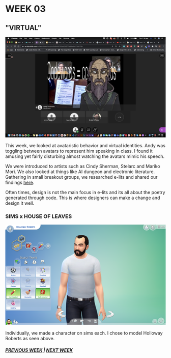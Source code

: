# WEEK 03

## "VIRTUAL"

<img src="avatar.png">

This week, we looked at avataristic behavior and virtual identities. Andy was toggling between avatars to represent him speaking in class. I found it amusing yet fairly disturbing almost watching the avatars mimic his speech. 

We were introduced to artists such as Cindy Sherman, Stelarc and Mariko Mori. We also looked at things like AI dungeon and electronic literature. Gathering in small breakout groups, we researched e-lits and shared our findings [here](https://docs.google.com/presentation/d/1QXcxFkKdzMiwNWBSdXT0LG9YNFjlzViwScTtsLMXROo/edit#slide=id.g8e5317bdfc_0_20). 

Often times, design is not the main focus in e-lits and its all about the poetry generated through code. This is where designers can make a change and design it well. 

### SIMS x HOUSE OF LEAVES

<img src="holloway.png">

Individually, we made a character on sims each. I chose to model Holloway Roberts as seen above. 

##### [PREVIOUS WEEK](https://samanthangsy.github.io/codewords/Weekly%20Diary/02/)  |  [NEXT WEEK](https://samanthangsy.github.io/codewords/Weekly%20Diary/04/)
